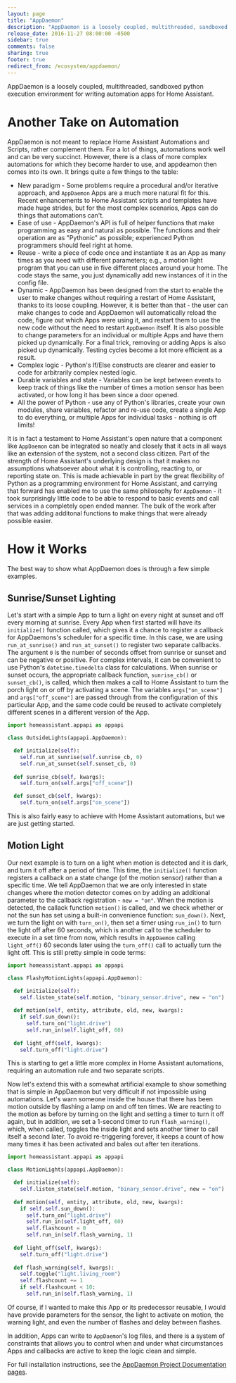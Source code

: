 ```yaml
---
layout: page
title: "AppDaemon"
description: "AppDaemon is a loosely coupled, multithreaded, sandboxed Python execution environment for writing automation apps for Home Assistant"
release_date: 2016-11-27 08:00:00 -0500
sidebar: true
comments: false
sharing: true
footer: true
redirect_from: /ecosystem/appdaemon/
---
```


AppDaemon is a loosely coupled, multithreaded, sandboxed python execution environment for writing automation apps for Home Assistant.

# Another Take on Automation

AppDaemon is not meant to replace Home Assistant Automations and Scripts, rather complement them. For a lot of things, automations work well and can be very succinct. However, there is a class of more complex automations for which they become harder to use, and appdeamon then comes into its own. It brings quite a few things to the table:

- New paradigm - Some problems require a procedural and/or iterative approach, and `AppDaemon` Apps are a much more natural fit for this. Recent enhancements to Home Assistant scripts and templates have made huge strides, but for the most complex scenarios, Apps can do things that automations can't.
- Ease of use - AppDaemon's API is full of helper functions that make programming as easy and natural as possible. The functions and their operation are as "Pythonic" as possible; experienced Python programmers should feel right at home.
- Reuse - write a piece of code once and instantiate it as an App as many times as you need with different parameters; e.g., a motion light program that you can use in five different places around your home. The code stays the same, you just dynamically add new instances of it in the config file.
- Dynamic - AppDaemon has been designed from the start to enable the user to make changes without requiring a restart of Home Assistant, thanks to its loose coupling. However, it is better than that - the user can make changes to code and AppDaemon will automatically reload the code, figure out which Apps were using it, and restart them to use the new code without the need to restart `AppDaemon` itself. It is also possible to change parameters for an individual or multiple Apps and have them picked up dynamically. For a final trick, removing or adding Apps is also picked up dynamically. Testing cycles become a lot more efficient as a result.
- Complex logic - Python's If/Else constructs are clearer and easier to code for arbitrarily complex nested logic.
- Durable variables and state - Variables can be kept between events to keep track of things like the number of times a motion sensor has been activated, or how long it has been since a door opened.
- All the power of Python - use any of Python's libraries, create your own modules, share variables, refactor and re-use code, create a single App to do everything, or multiple Apps for individual tasks - nothing is off limits!

It is in fact a testament to Home Assistant's open nature that a component like `AppDaemon` can be integrated so neatly and closely that it acts in all ways like an extension of the system, not a second class citizen. Part of the strength of Home Assistant's underlying design is that it makes no assumptions whatsoever about what it is controlling, reacting to, or reporting state on. This is made achievable in part by the great flexibility of Python as a programming environment for Home Assistant, and carrying that forward has enabled me to use the same philosophy for `AppDaemon` - it took surprisingly little code to be able to respond to basic events and call services in a completely open ended manner. The bulk of the work after that was adding additonal functions to make things that were already possible easier.

# How it Works

The best way to show what AppDaemon does is through a few simple examples.

## Sunrise/Sunset Lighting

Let's start with a simple App to turn a light on every night at sunset and off every morning at sunrise. Every App when first started will have its `initialize()` function called, which gives it a chance to register a callback for AppDaemons's scheduler for a specific time. In this case, we are using `run_at_sunrise()` and `run_at_sunset()` to register two separate callbacks. The argument `0` is the number of seconds offset from sunrise or sunset and can be negative or positive. For complex intervals, it can be convenient to use Python's `datetime.timedelta` class for calculations. When sunrise or sunset occurs, the appropriate callback function, `sunrise_cb()` or `sunset_cb()`, is called, which then makes a call to Home Assistant to turn the porch light on or off by activating a scene. The variables `args["on_scene"]` and `args["off_scene"]` are passed through from the configuration of this particular App, and the same code could be reused to activate completely different scenes in a different version of the App.

```python
import homeassistant.appapi as appapi

class OutsideLights(appapi.AppDaemon):

  def initialize(self):
    self.run_at_sunrise(self.sunrise_cb, 0)
    self.run_at_sunset(self.sunset_cb, 0)
    
  def sunrise_cb(self, kwargs):
    self.turn_on(self.args["off_scene"])

  def sunset_cb(self, kwargs):
    self.turn_on(self.args["on_scene"])

```

This is also fairly easy to achieve with Home Assistant automations, but we are just getting started.

## Motion Light

Our next example is to turn on a light when motion is detected and it is dark, and turn it off after a period of time. This time, the `initialize()` function registers a callback on a state change (of the motion sensor) rather than a specific time. We tell AppDaemon that we are only interested in state changes where the motion detector comes on by adding an additional parameter to the callback registration - `new = "on"`. When the motion is detected, the callack function `motion()` is called, and we check whether or not the sun has set using a built-in convenience function: `sun_down()`. Next, we turn the light on with `turn_on()`, then set a timer using `run_in()` to turn the light off after 60 seconds, which is another call to the scheduler to execute in a set time from now, which results in `AppDaemon` calling `light_off()` 60 seconds later using the `turn_off()` call to actually turn the light off. This is still pretty simple in code terms:

```python
import homeassistant.appapi as appapi

class FlashyMotionLights(appapi.AppDaemon):

  def initialize(self):
    self.listen_state(self.motion, "binary_sensor.drive", new = "on")
  
  def motion(self, entity, attribute, old, new, kwargs):
    if self.sun_down():
      self.turn_on("light.drive")
      self.run_in(self.light_off, 60)
  
  def light_off(self, kwargs):
    self.turn_off("light.drive")
```

This is starting to get a little more complex in Home Assistant automations, requiring an automation rule and two separate scripts.

Now let's extend this with a somewhat artificial example to show something that is simple in AppDaemon but very difficult if not impossible using automations. Let's warn someone inside the house that there has been motion outside by flashing a lamp on and off ten times. We are reacting to the motion as before by turning on the light and setting a timer to turn it off again, but in addition, we set a 1-second timer to run `flash_warning()`, which, when called, toggles the inside light and sets another timer to call itself a second later. To avoid re-triggering forever, it keeps a count of how many times it has been activated and bales out after ten iterations.

```python
import homeassistant.appapi as appapi

class MotionLights(appapi.AppDaemon):

  def initialize(self):
    self.listen_state(self.motion, "binary_sensor.drive", new = "on")
  
  def motion(self, entity, attribute, old, new, kwargs):
    if self.self.sun_down():
      self.turn_on("light.drive")
      self.run_in(self.light_off, 60)
      self.flashcount = 0
      self.run_in(self.flash_warning, 1)
  
  def light_off(self, kwargs):
    self.turn_off("light.drive")
    
  def flash_warning(self, kwargs):
    self.toggle("light.living_room")
    self.flashcount += 1
    if self.flashcount < 10:
      self.run_in(self.flash_warning, 1)
```

Of course, if I wanted to make this App or its predecessor reusable, I would have provide parameters for the sensor, the light to activate on motion, the warning light, and even the number of flashes and delay between flashes.

In addition, Apps can write to `AppDaemon`'s log files, and there is a system of constraints that allows you to control when and under what circumstances Apps and callbacks are active to keep the logic clean and simple.

For full installation instructions, see the [AppDaemon Project Documentation pages](http://appdaemon.readthedocs.io/en/latest/).
